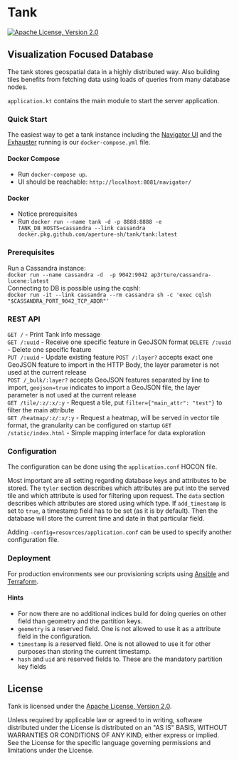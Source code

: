 # Tank
[![Apache License, Version 2.0](https://img.shields.io/badge/license-Apache--2.0-blue.svg)](http://www.apache.org/licenses/LICENSE-2.0)

## Visualization Focused Database

The tank stores geospatial data in a highly distributed way. Also building tiles benefits from fetching data using loads of queries from many database nodes. 

`application.kt` contains the main module to start the server application.


### Quick Start

The easiest way to get a tank instance including the [Navigator UI](https://github.com/aperture-sh/navigator) and the [Exhauster](https://github.com/aperture-sh/exhauster) running is our `docker-compose.yml` file.

#### Docker Compose

* Run `docker-compose up`.
* UI should be reachable: `http://localhost:8081/navigator/`

#### Docker 
* Notice prerequisites
* Run `docker run --name tank -d -p 8888:8888 -e TANK_DB_HOSTS=cassandra --link cassandra docker.pkg.github.com/aperture-sh/tank/tank:latest`

### Prerequisites
Run a Cassandra instance:  
`docker run --name cassandra -d  -p 9042:9042 ap3rture/cassandra-lucene:latest`  
Connecting to DB is possible using the cqshl:  
`docker run -it --link cassandra --rm cassandra sh -c 'exec cqlsh "$CASSANDRA_PORT_9042_TCP_ADDR"'`

### REST API

`GET /` - Print Tank info message  
`GET /:uuid` - Receive one specific feature in GeoJSON format
`DELETE /:uuid` - Delete one specific feature  
`PUT /:uuid` - Update existing feature
`POST /:layer?` accepts exact one GeoJSON feature to import in the HTTP Body, the layer parameter is not used at the current release  
`POST /_bulk/:layer?` accepts GeoJSON features separated by line to import, `geojson=true` indicates to import a GeoJSON file, the layer parameter is not used at the current release  
`GET /tile/:z/:x/:y` - Request a tile, put `filter={"main_attr": "test"}` to filter the main attribute  
`GET /heatmap/:z/:x/:y` -  Request a heatmap, will be served in vector tile format, the granularity can be configured on startup
`GET /static/index.html` - Simple mapping interface for data exploration

### Configuration

The configuration can be done using the `application.conf` HOCON file.  

Most important are all setting regarding database keys and attributes to be stored.
The `tyler` section describes which attributes are put into the served tile and which attribute is used for filtering upon request.
The `data` section describes which attributes are stored using which type.
If `add_timestamp` is set to `true`, a timestamp field has to be set (as it is by default). Then the database will store the current time and date in that particular field.

Adding `-config=resources/application.conf` can be used to specify another configuration file.

### Deployment

For production environments see our provisioning scripts using [Ansible](https://github.com/aperture-sh/tank-ansible) and [Terraform](https://github.com/aperture-sh/tank-terraform).

#### Hints

* For now there are no additional indices build for doing queries on other field than geometry and the partition keys.
* `geometry` is a reserved field. One is not allowed to use it as a attribute field in the configuration.
* `timestamp` is a reserved field. One is not allowed to use it for other purposes than storing the current timestamp.
* `hash` and `uid` are reserved fields to. These are the mandatory partition key fields

License
-------

Tank is licensed under the
[Apache License, Version 2.0](http://www.apache.org/licenses/LICENSE-2.0).

Unless required by applicable law or agreed to in writing, software
distributed under the License is distributed on an "AS IS" BASIS,
WITHOUT WARRANTIES OR CONDITIONS OF ANY KIND, either express or implied.
See the License for the specific language governing permissions and
limitations under the License.
